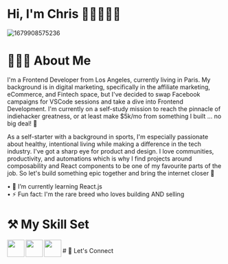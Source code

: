 # Hi, I'm Chris 👋🏼👨🏽‍💻
![1679908575236](https://user-images.githubusercontent.com/26408789/231440356-94087591-c591-4c5e-8360-a61f6c8e15d5.jpeg)

# 🏄🏽‍♂️ About Me
I'm a Frontend Developer from Los Angeles, currently living in Paris. My background is in digital marketing, specifically in the affiliate marketing, eCommerce, and Fintech space, but I've decided to swap Facebook campaigns for VSCode sessions and take a dive into Frontend Development. I'm currently on a self-study mission to reach the pinnacle of indiehacker greatness, or at least make $5k/mo from something I built ... no big deal! 💪

As a self-starter with a background in sports, I'm especially passionate about healthy, intentional living while making a difference in the tech industry. I've got a sharp eye for product and design. I love communities, productivity, and automations which is why I find projects around composability and React components to be one of my favourite parts of the job. So let's build something epic together and bring the internet closer 🚀

• 🌱 I’m currently learning React.js <br>
• ⚡️ Fun fact: I'm the rare breed who loves building AND selling 

# ⚒️ My Skill Set
<img align="left" width="40px" src="https://img.icons8.com/color/48/null/javascript--v1.png"/>
<img align="left" width="40px" src="https://img.icons8.com/officel/160/null/react.png"/>
<img align="left" width="40px" src="https://img.icons8.com/color/144/null/html-5--v2.png"/>

<br>
# 🦜 Let's Connect
